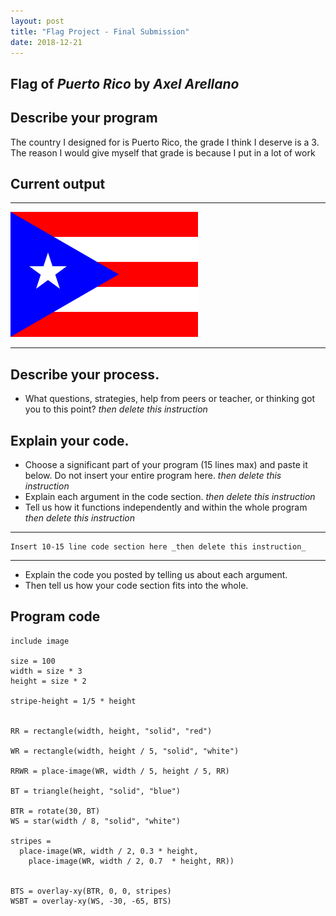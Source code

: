 ```yaml
---
layout: post
title: "Flag Project - Final Submission"
date: 2018-12-21
---
```


## Flag of _Puerto Rico_ by _Axel Arellano_

## Describe your program

 The country I designed for is Puerto Rico, the grade I think I deserve is a 3. The reason I would give myself that grade is because I put in a lot of work 

## Current output

* * *
![Final-Flag](/images/final-flag.png)
* * *

## Describe your process.

-   What questions, strategies, help from peers or teacher, or thinking got you to this point? _then delete this instruction_

<!--- Delete this comment and add your writing -->


## Explain your code.

-   Choose a significant part of your program (15 lines max) and paste it below. Do not insert your entire program here. _then delete this instruction_
-   Explain each argument in the code section. _then delete this instruction_
-   Tell us how it functions independently and within the whole program _then delete this instruction_

* * *

```
Insert 10-15 line code section here _then delete this instruction_
```

* * *

-   Explain the code you posted by telling us about each argument.
-   Then tell us how your code section fits into the whole.
 
<!--- Delete this comment and add your writing -->


## Program code

```
include image

size = 100
width = size * 3
height = size * 2

stripe-height = 1/5 * height


RR = rectangle(width, height, "solid", "red")

WR = rectangle(width, height / 5, "solid", "white")

RRWR = place-image(WR, width / 5, height / 5, RR)

BT = triangle(height, "solid", "blue")

BTR = rotate(30, BT)
WS = star(width / 8, "solid", "white")

stripes = 
  place-image(WR, width / 2, 0.3 * height, 
    place-image(WR, width / 2, 0.7  * height, RR))
    

BTS = overlay-xy(BTR, 0, 0, stripes)
WSBT = overlay-xy(WS, -30, -65, BTS)
```
